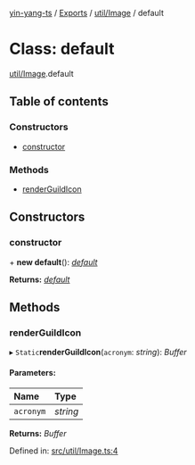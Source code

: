 [yin-yang-ts](../README.md) / [Exports](../modules.md) / [util/Image](../modules/util_image.md) / default

# Class: default

[util/Image](../modules/util_image.md).default

## Table of contents

### Constructors

- [constructor](util_image.default.md#constructor)

### Methods

- [renderGuildIcon](util_image.default.md#renderguildicon)

## Constructors

### constructor

\+ **new default**(): [*default*](util_image.default.md)

**Returns:** [*default*](util_image.default.md)

## Methods

### renderGuildIcon

▸ `Static`**renderGuildIcon**(`acronym`: *string*): *Buffer*

#### Parameters:

Name | Type |
:------ | :------ |
`acronym` | *string* |

**Returns:** *Buffer*

Defined in: [src/util/Image.ts:4](https://github.com/DetroitWhiskey136/ying-yang-ts/blob/112e06c/src/util/Image.ts#L4)
